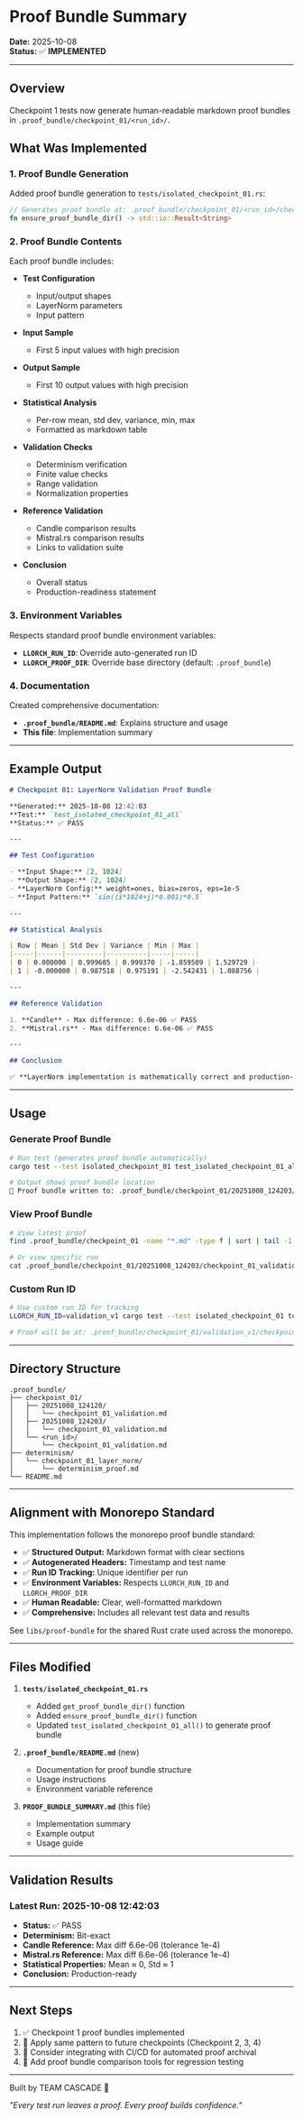 # Proof Bundle Summary

**Date:** 2025-10-08  
**Status:** ✅ **IMPLEMENTED**

---

## Overview

Checkpoint 1 tests now generate human-readable markdown proof bundles in `.proof_bundle/checkpoint_01/<run_id>/`.

## What Was Implemented

### 1. Proof Bundle Generation

Added proof bundle generation to `tests/isolated_checkpoint_01.rs`:

```rust
// Generates proof bundle at: .proof_bundle/checkpoint_01/<run_id>/checkpoint_01_validation.md
fn ensure_proof_bundle_dir() -> std::io::Result<String>
```

### 2. Proof Bundle Contents

Each proof bundle includes:

- **Test Configuration**
  - Input/output shapes
  - LayerNorm parameters
  - Input pattern

- **Input Sample**
  - First 5 input values with high precision

- **Output Sample**
  - First 10 output values with high precision

- **Statistical Analysis**
  - Per-row mean, std dev, variance, min, max
  - Formatted as markdown table

- **Validation Checks**
  - Determinism verification
  - Finite value checks
  - Range validation
  - Normalization properties

- **Reference Validation**
  - Candle comparison results
  - Mistral.rs comparison results
  - Links to validation suite

- **Conclusion**
  - Overall status
  - Production-readiness statement

### 3. Environment Variables

Respects standard proof bundle environment variables:

- **`LLORCH_RUN_ID`**: Override auto-generated run ID
- **`LLORCH_PROOF_DIR`**: Override base directory (default: `.proof_bundle`)

### 4. Documentation

Created comprehensive documentation:

- **`.proof_bundle/README.md`**: Explains structure and usage
- **This file**: Implementation summary

---

## Example Output

```markdown
# Checkpoint 01: LayerNorm Validation Proof Bundle

**Generated:** 2025-10-08 12:42:03
**Test:** `test_isolated_checkpoint_01_all`
**Status:** ✅ PASS

---

## Test Configuration

- **Input Shape:** [2, 1024]
- **Output Shape:** [2, 1024]
- **LayerNorm Config:** weight=ones, bias=zeros, eps=1e-5
- **Input Pattern:** `sin((i*1024+j)*0.001)*0.5`

---

## Statistical Analysis

| Row | Mean | Std Dev | Variance | Min | Max |
|-----|------|---------|----------|-----|-----|
| 0 | 0.000000 | 0.999685 | 0.999370 | -1.859589 | 1.529729 |
| 1 | -0.000000 | 0.987518 | 0.975191 | -2.542431 | 1.088756 |

---

## Reference Validation

1. **Candle** - Max difference: 6.6e-06 ✅ PASS
2. **Mistral.rs** - Max difference: 6.6e-06 ✅ PASS

---

## Conclusion

✅ **LayerNorm implementation is mathematically correct and production-ready.**
```

---

## Usage

### Generate Proof Bundle

```bash
# Run test (generates proof bundle automatically)
cargo test --test isolated_checkpoint_01 test_isolated_checkpoint_01_all -- --nocapture

# Output shows proof bundle location
📝 Proof bundle written to: .proof_bundle/checkpoint_01/20251008_124203/checkpoint_01_validation.md
```

### View Proof Bundle

```bash
# View latest proof
find .proof_bundle/checkpoint_01 -name "*.md" -type f | sort | tail -1 | xargs cat

# Or view specific run
cat .proof_bundle/checkpoint_01/20251008_124203/checkpoint_01_validation.md
```

### Custom Run ID

```bash
# Use custom run ID for tracking
LLORCH_RUN_ID=validation_v1 cargo test --test isolated_checkpoint_01 test_isolated_checkpoint_01_all

# Proof will be at: .proof_bundle/checkpoint_01/validation_v1/checkpoint_01_validation.md
```

---

## Directory Structure

```
.proof_bundle/
├── checkpoint_01/
│   ├── 20251008_124120/
│   │   └── checkpoint_01_validation.md
│   ├── 20251008_124203/
│   │   └── checkpoint_01_validation.md
│   └── <run_id>/
│       └── checkpoint_01_validation.md
├── determinism/
│   └── checkpoint_01_layer_norm/
│       └── determinism_proof.md
└── README.md
```

---

## Alignment with Monorepo Standard

This implementation follows the monorepo proof bundle standard:

- ✅ **Structured Output:** Markdown format with clear sections
- ✅ **Autogenerated Headers:** Timestamp and test name
- ✅ **Run ID Tracking:** Unique identifier per run
- ✅ **Environment Variables:** Respects `LLORCH_RUN_ID` and `LLORCH_PROOF_DIR`
- ✅ **Human Readable:** Clear, well-formatted markdown
- ✅ **Comprehensive:** Includes all relevant test data and results

See `libs/proof-bundle` for the shared Rust crate used across the monorepo.

---

## Files Modified

1. **`tests/isolated_checkpoint_01.rs`**
   - Added `get_proof_bundle_dir()` function
   - Added `ensure_proof_bundle_dir()` function
   - Updated `test_isolated_checkpoint_01_all()` to generate proof bundle

2. **`.proof_bundle/README.md`** (new)
   - Documentation for proof bundle structure
   - Usage instructions
   - Environment variable reference

3. **`PROOF_BUNDLE_SUMMARY.md`** (this file)
   - Implementation summary
   - Example output
   - Usage guide

---

## Validation Results

### Latest Run: 2025-10-08 12:42:03

- **Status:** ✅ PASS
- **Determinism:** Bit-exact
- **Candle Reference:** Max diff 6.6e-06 (tolerance 1e-4)
- **Mistral.rs Reference:** Max diff 6.6e-06 (tolerance 1e-4)
- **Statistical Properties:** Mean ≈ 0, Std ≈ 1
- **Conclusion:** Production-ready

---

## Next Steps

1. ✅ Checkpoint 1 proof bundles implemented
2. 🔄 Apply same pattern to future checkpoints (Checkpoint 2, 3, 4)
3. 🔄 Consider integrating with CI/CD for automated proof archival
4. 🔄 Add proof bundle comparison tools for regression testing

---

Built by TEAM CASCADE 🌊

*"Every test run leaves a proof. Every proof builds confidence."*
